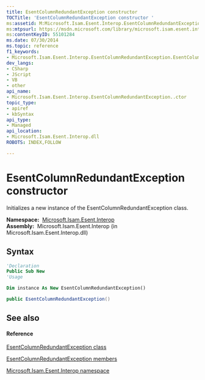 ```yaml
---
title: EsentColumnRedundantException constructor 
TOCTitle: 'EsentColumnRedundantException constructor '
ms:assetid: M:Microsoft.Isam.Esent.Interop.EsentColumnRedundantException.#ctor
ms:mtpsurl: https://msdn.microsoft.com/library/microsoft.isam.esent.interop.esentcolumnredundantexception.esentcolumnredundantexception(v=EXCHG.10)
ms:contentKeyID: 55101284
ms.date: 07/30/2014
ms.topic: reference
f1_keywords:
- Microsoft.Isam.Esent.Interop.EsentColumnRedundantException.EsentColumnRedundantException
dev_langs:
- CSharp
- JScript
- VB
- other
api_name: 
- Microsoft.Isam.Esent.Interop.EsentColumnRedundantException..ctor
topic_type: 
- apiref
- kbSyntax
api_type: 
- Managed
api_location: 
- Microsoft.Isam.Esent.Interop.dll
ROBOTS: INDEX,FOLLOW

---
```


# EsentColumnRedundantException constructor

Initializes a new instance of the EsentColumnRedundantException class.

**Namespace:**  [Microsoft.Isam.Esent.Interop](hh596136\(v=exchg.10\).md)  
**Assembly:**  Microsoft.Isam.Esent.Interop (in Microsoft.Isam.Esent.Interop.dll)

## Syntax

``` vb
'Declaration
Public Sub New
'Usage

Dim instance As New EsentColumnRedundantException()
```

``` csharp
public EsentColumnRedundantException()
```

## See also

#### Reference

[EsentColumnRedundantException class](dn274198\(v=exchg.10\).md)

[EsentColumnRedundantException members](dn334297\(v=exchg.10\).md)

[Microsoft.Isam.Esent.Interop namespace](hh596136\(v=exchg.10\).md)

